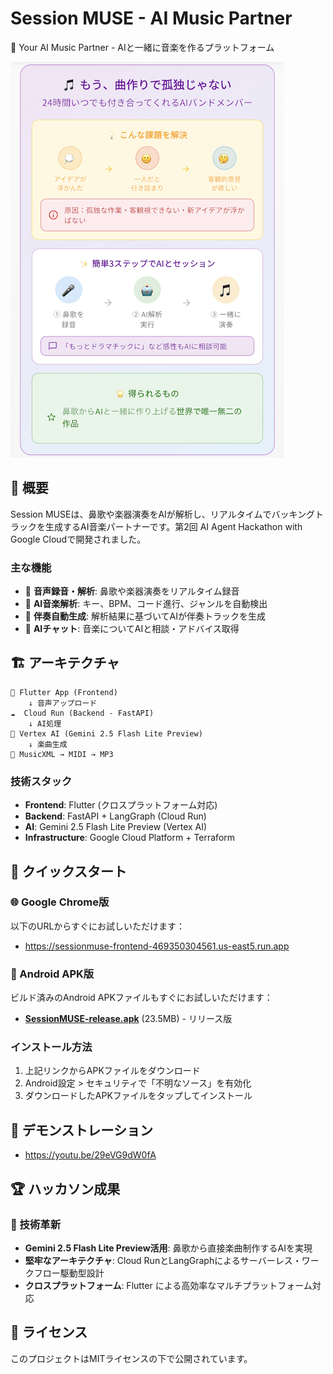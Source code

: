 # Session MUSE - AI Music Partner

🎵 Your AI Music Partner - AIと一緒に音楽を作るプラットフォーム

![SessionMUSE Demo](https://raw.githubusercontent.com/xxkuboxx/ai-hackathon-20250502/main/screenshot/iOS/screenshot1-part.PNG)

## 🎯 概要

Session MUSEは、鼻歌や楽器演奏をAIが解析し、リアルタイムでバッキングトラックを生成するAI音楽パートナーです。第2回 AI Agent Hackathon with Google Cloudで開発されました。

### 主な機能
- 🎤 **音声録音・解析**: 鼻歌や楽器演奏をリアルタイム録音
- 🤖 **AI音楽解析**: キー、BPM、コード進行、ジャンルを自動検出
- 🎵 **伴奏自動生成**: 解析結果に基づいてAIが伴奏トラックを生成
- 💬 **AIチャット**: 音楽についてAIと相談・アドバイス取得

## 🏗️ アーキテクチャ

```
📱 Flutter App (Frontend)
    ↓ 音声アップロード
☁️  Cloud Run (Backend - FastAPI)
    ↓ AI処理
🧠 Vertex AI (Gemini 2.5 Flash Lite Preview)
    ↓ 楽曲生成
🎵 MusicXML → MIDI → MP3
```

### 技術スタック
- **Frontend**: Flutter (クロスプラットフォーム対応)
- **Backend**: FastAPI + LangGraph (Cloud Run)
- **AI**: Gemini 2.5 Flash Lite Preview (Vertex AI)
- **Infrastructure**: Google Cloud Platform + Terraform

## 🚀 クイックスタート

### 🌐 Google Chrome版

以下のURLからすぐにお試しいただけます：
- https://sessionmuse-frontend-469350304561.us-east5.run.app

### 📱 Android APK版

ビルド済みのAndroid APKファイルもすぐにお試しいただけます：

- [**SessionMUSE-release.apk**](build/android/SessionMUSE-release.apk) (23.5MB) - リリース版

### インストール方法
1. 上記リンクからAPKファイルをダウンロード
2. Android設定 > セキュリティで「不明なソース」を有効化
3. ダウンロードしたAPKファイルをタップしてインストール

## 🎥 デモンストレーション
- https://youtu.be/29eVG9dW0fA

## 🏆 ハッカソン成果

### 🥇 技術革新
- **Gemini 2.5 Flash Lite Preview活用**: 鼻歌から直接楽曲制作するAIを実現
- **堅牢なアーキテクチャ**: Cloud RunとLangGraphによるサーバーレス・ワークフロー駆動型設計
- **クロスプラットフォーム**: Flutter による高効率なマルチプラットフォーム対応

## 📄 ライセンス

このプロジェクトはMITライセンスの下で公開されています。
